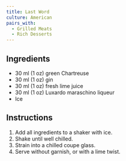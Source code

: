 ```yaml
---
title: Last Word
culture: American
pairs_with:
  - Grilled Meats
  - Rich Desserts
---
```


## Ingredients
- 30 ml (1 oz) green Chartreuse
- 30 ml (1 oz) gin
- 30 ml (1 oz) fresh lime juice
- 30 ml (1 oz) Luxardo maraschino liqueur
- Ice

## Instructions
1. Add all ingredients to a shaker with ice.
2. Shake until well chilled.
3. Strain into a chilled coupe glass.
4. Serve without garnish, or with a lime twist.
